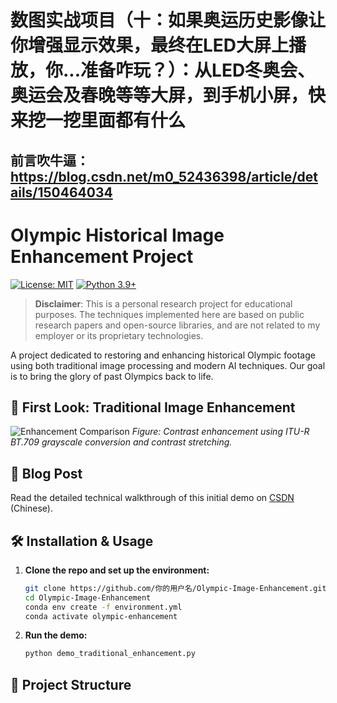 # 数图实战项目（十：如果奥运历史影像让你增强显示效果，最终在LED大屏上播放，你...准备咋玩？）：从LED冬奥会、奥运会及春晚等等大屏，到手机小屏，快来挖一挖里面都有什么 

## 前言吹牛逼：https://blog.csdn.net/m0_52436398/article/details/150464034

## 

# Olympic Historical Image Enhancement Project

[![License: MIT](https://img.shields.io/badge/License-MIT-yellow.svg)](https://opensource.org/licenses/MIT)
[![Python 3.9+](https://img.shields.io/badge/python-3.9+-blue.svg)](https://www.python.org/downloads/)

> **Disclaimer**: This is a personal research project for educational purposes. The techniques implemented here are based on public research papers and open-source libraries, and are not related to my employer or its proprietary technologies.

A project dedicated to restoring and enhancing historical Olympic footage using both traditional image processing and modern AI techniques. Our goal is to bring the glory of past Olympics back to life.

## 🚀 First Look: Traditional Image Enhancement
![Enhancement Comparison](enhancement_comparison.png)
*Figure: Contrast enhancement using ITU-R BT.709 grayscale conversion and contrast stretching.*

## 📖 Blog Post
Read the detailed technical walkthrough of this initial demo on [CSDN](https://blog.csdn.net/m0_52436398/article/details/151680124?sharetype=blogdetail&sharerId=151680124&sharerefer=PC&sharesource=m0_52436398&spm=1011.2480.3001.8118) (Chinese).

## 🛠️ Installation & Usage

1.  **Clone the repo and set up the environment:**
    ```bash
    git clone https://github.com/你的用户名/Olympic-Image-Enhancement.git
    cd Olympic-Image-Enhancement
    conda env create -f environment.yml
    conda activate olympic-enhancement
    ```

2.  **Run the demo:**
    ```bash
    python demo_traditional_enhancement.py
    ```

## 📁 Project Structure
